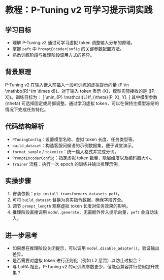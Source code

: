 # 教程：P-Tuning v2 可学习提示词实践

## 学习目标
- 理解 P-Tuning v2 通过可学习虚拟 token 调整输入分布的原理。
- 掌握 `peft` 中 `PromptEncoderConfig` 的关键参数配置方法。
- 熟悉训练阶段与推理阶段调用方式的差异。

## 背景原理
P-Tuning v2 在输入嵌入前插入一段可训练的虚拟提示向量 \(P \in \mathbb{R}^{m \times d}\)。对于输入 token 表示 \(X\)，模型实际接收的是 \([P; X]\)。训练目标为：
\[
\min_{P} \mathcal{L}(f_{\theta}(P, X), Y),
\]
其中模型参数 \(\theta\) 可选择固定或局部调整。通过学习虚拟 token，可以在保持主模型冻结的情况下完成任务特化。

## 代码结构解析
- `PTuningConfig`：设置模型名称、虚拟 token 长度、任务类型等。
- `build_dataset`：构造客服问候语的示例数据集，便于课堂演示。
- `format_sample` / `tokenize`：统一输入格式并完成分词。
- `PromptEncoderConfig`：指定虚拟 token 数量、隐层维度以及编码器大小。
- `Trainer` 流程：执行一次 epoch 的训练并输出推理示例。

## 实操步骤
1. 安装依赖：`pip install transformers datasets peft`。
2. 可将 `build_dataset` 替换为真实指令数据，确保字段齐全。
3. 调节 `prompt_length` 观察虚拟 token 长度对任务效果的影响。
4. 推理阶段直接调用 `model.generate`，无需额外传入提示向量，`peft` 会自动注入。

## 进一步思考
- 如果想在推理阶段关闭提示，可以调用 `model.disable_adapter()`，验证输出差异。
- 是否需要对虚拟 token 进行正则化（例如 L2 惩罚）以防止过拟合？
- 与 LoRA 相比，P-Tuning v2 的可训练参数更少，但能否兼容并行使用提升效果？
